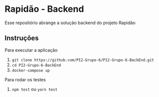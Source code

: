 # Rapidão - Backend

Esse repositório abrange a solução backend do projeto Rapidão

## Instruções

Para executar a aplicação
1. `git clone https://github.com/PI2-Grupo-6/PI2-Grupo-6-BackEnd.git`
2. `cd PI2-Grupo-6-BackEnd`
3. `docker-compose up`

Para rodar os testes
1. `npm test` ou `yarn test`
